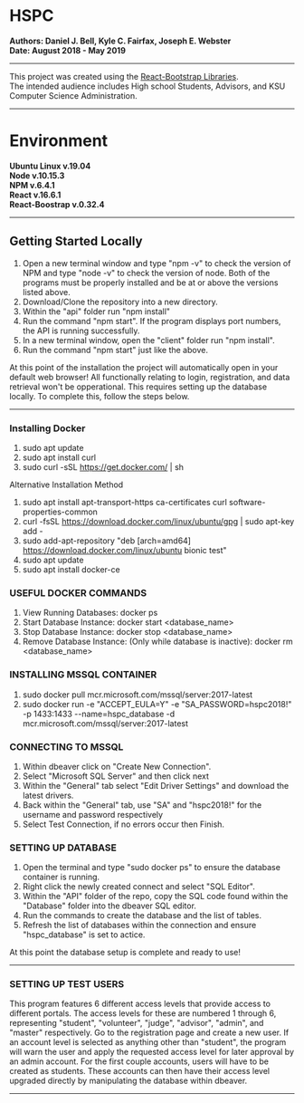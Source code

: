 # HSPC
**Authors: Daniel J. Bell, Kyle C. Fairfax, Joseph E. Webster**  
**Date: August 2018 - May 2019**
*********************************************************************************************************
This project was created using the [React-Bootstrap Libraries](https://react-bootstrap.github.io/).  
The intended audience includes High school Students, Advisors, and KSU Computer Science Administration.
*********************************************************************************************************
# Environment
**Ubuntu Linux v.19.04**          
**Node v.10.15.3**         
**NPM v.6.4.1**        
**React v.16.6.1**  
**React-Boostrap v.0.32.4**  
*********************************************************************************************************
## Getting Started Locally
1. Open a new terminal window and type "npm -v" to check the version of NPM and type "node -v" to check the version of node. Both of the programs must be properly installed and be at or above the versions listed above.
2. Download/Clone the repository into a new directory.
3. Within the "api" folder run "npm install"
4. Run the command "npm start". If the program displays port numbers, the API is running successfully.
5. In a new terminal window, open the "client" folder run "npm install".
6. Run the command "npm start" just like the above.

At this point of the installation the project will automatically open in your default web browser! All functionally relating to login, registration, and data retrieval won't be opperational. This requires setting up the database locally. To complete this, follow the steps below.
*********************************************************************************************************
### Installing Docker
1. sudo apt update
2. sudo apt install curl
3. sudo curl -sSL https://get.docker.com/ | sh

Alternative Installation Method
1. sudo apt install apt-transport-https ca-certificates curl software-properties-common
2. curl -fsSL https://download.docker.com/linux/ubuntu/gpg | sudo apt-key add -
3. sudo add-apt-repository "deb [arch=amd64] https://download.docker.com/linux/ubuntu bionic test"
4. sudo apt update
5. sudo apt install docker-ce

### USEFUL DOCKER COMMANDS

1. View Running Databases:	docker ps
2. Start Database Instance:	docker start <database_name>
3. Stop Database Instance: docker stop <database_name>
4. Remove Database Instance: (Only while database is inactive):	docker rm <database_name>

### INSTALLING MSSQL CONTAINER

1. sudo docker pull mcr.microsoft.com/mssql/server:2017-latest
2. sudo docker run -e "ACCEPT_EULA=Y" -e "SA_PASSWORD=hspc2018!" -p 1433:1433 --name=hspc_database -d mcr.microsoft.com/mssql/server:2017-latest

### CONNECTING TO MSSQL

1. Within dbeaver click on "Create New Connection".
2. Select "Microsoft SQL Server" and then click next
3. Within the "General" tab select "Edit Driver Settings" and download the latest drivers.
4. Back within the "General" tab, use "SA" and "hspc2018!" for the username and password respectively
5. Select Test Connection, if no errors occur then Finish.

### SETTING UP DATABASE

1. Open the terminal and type "sudo docker ps" to ensure the database container is running.
2. Right click the newly created connect and select "SQL Editor".
3. Within the "API" folder of the repo, copy the SQL code found within the "Database" folder into the dbeaver SQL editor.
4. Run the commands to create the database and the list of tables.
5. Refresh the list of databases within the connection and ensure "hspc_database" is set to actice.

At this point the database setup is complete and ready to use!

*********************************************************************************************************
### SETTING UP TEST USERS

This program features 6 different access levels that provide access to different portals. The access levels for these are numbered 1 through 6, representing "student", "volunteer", "judge", "advisor", "admin", and "master" respectively. Go to the registration page and create a new user. If an account level is selected as anything other than "student", the program will warn the user and apply the requested access level for later approval by an admin account. For the first couple accounts, users will have to be created as students. These accounts can then have their access level upgraded directly by manipulating the database within dbeaver.

*********************************************************************************************************
